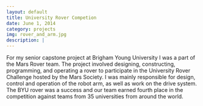 ```yaml
---
layout: default
title: University Rover Competion 
date: June 1, 2014
category: projects
img: rover_and_arm.jpg
description: | 
---
```

For my senior capstone project at Brigham Young University I was a part of the Mars Rover team. The project involved designing, constructing, programming, and operating a rover to participate in the University Rover Challenge hosted by the Mars Society. I was mainly responsible for design, control and operation of the robot arm, as well as work on the drive system. The BYU rover was a success and our team earned fourth place in the competition against teams from 35 universities from around the world.

